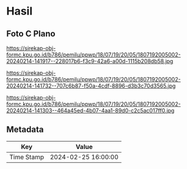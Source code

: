 # Hasil

## Foto C Plano

https://sirekap-obj-formc.kpu.go.id/b786/pemilu/ppwp/18/07/19/20/05/1807192005002-20240214-141917--228017b6-f3c9-42a6-a00d-1115b208db58.jpg

https://sirekap-obj-formc.kpu.go.id/b786/pemilu/ppwp/18/07/19/20/05/1807192005002-20240214-141732--707c6b87-f50a-4cdf-8896-d3b3c70d3565.jpg

https://sirekap-obj-formc.kpu.go.id/b786/pemilu/ppwp/18/07/19/20/05/1807192005002-20240214-141303--464a45ed-4b07-4aa1-89d0-c2c5ac017ff0.jpg


## Metadata

| Key        | Value               |
| ---------- | ------------------- |
| Time Stamp | 2024-02-25 16:00:00 |



